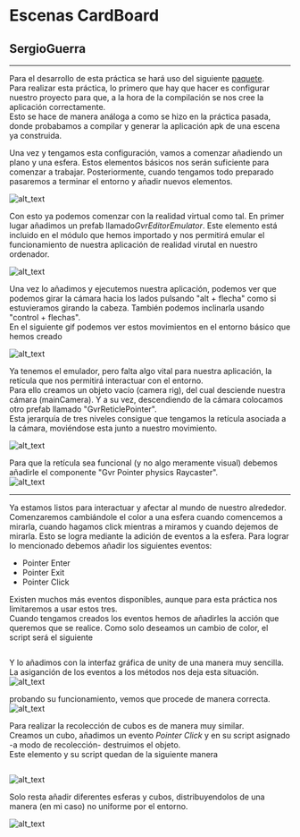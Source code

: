# Escenas CardBoard
## SergioGuerra
---  
Para el desarrollo de esta práctica se hará uso del siguiente [paquete](https://github.com/googlevr/gvr-unity-sdk/releases).  
Para realizar esta práctica, lo primero que hay que hacer es configurar nuestro proyecto para que, a la hora de la compilación se nos cree la aplicación correctamente.  
Esto se hace de manera análoga a como se hizo en la práctica pasada, donde probabamos a compilar y generar la aplicación apk de una escena ya construida.
  
Una vez y tengamos esta configuración, vamos a comenzar añadiendo un plano y una esfera. Estos elementos básicos nos serán suficiente para comenzar a trabajar. 
Posteriormente, cuando tengamos todo preparado pasaremos a terminar el entorno y añadir nuevos elementos.   

![alt_text]()
  
Con esto ya podemos comenzar con la realidad virtual como tal. 
En primer lugar añadimos un prefab llamado*GvrEditorEmulator*. Este elemento está incluido en el módulo que hemos importado y nos permitirá emular el funcionamiento de nuestra aplicación de realidad virutal
en nuestro ordenador.  

![alt_text]()

Una vez lo añadimos y ejecutemos nuestra aplicación, podemos ver que podemos girar la cámara hacia los lados pulsando "alt + flecha" como si estuvieramos girando la cabeza. También podemos inclinarla usando "control + flechas".  
En el siguiente gif podemos ver estos movimientos en el entorno básico que hemos creado
  
![alt_text]()


Ya tenemos el emulador, pero falta algo vital para nuestra aplicación, la retícula que nos permitirá interactuar con el entorno.  
Para ello creamos un objeto vacío (camera rig), del cual desciende nuestra cámara (mainCamera). Y a su vez, descendiendo de la cámara
colocamos otro prefab llamado "GvrReticlePointer".  
Esta jerarquía de tres niveles consigue que tengamos la retícula asociada a la cámara, moviéndose esta junto a nuestro movimiento.  

![alt_text]()  

Para que la retícula sea funcional (y no algo meramente visual) debemos añadirle el componente "Gvr Pointer physics Raycaster".  
![alt_text]()  

---  
Ya estamos listos para interactuar y afectar al mundo de nuestro alrededor.  
Comenzaremos cambiándole el color a una esfera cuando comencemos a mirarla, cuando hagamos click mientras a miramos y cuando dejemos de mirarla. 
Esto se logra mediante la adición de eventos a la esfera. Para lograr lo mencionado debemos añadir los siguientes eventos:

  - Pointer Enter
  - Pointer Exit
  - Pointer Click  
  
Existen muchos más eventos disponibles, aunque para esta práctica nos limitaremos a usar estos tres.  
Cuando tengamos creados los eventos hemos de añadirles la acción que queremos que se realice. Como solo deseamos un cambio de color, el script será el siguiente  
```c#
```  

Y lo añadimos con la interfaz gráfica de unity de una manera muy sencilla. La asiganción de los eventos a los métodos nos deja esta situación.  
![alt_text]()  

probando su funcionamiento, vemos que procede de manera correcta.  
![alt_text]()  
  
   
Para realizar la recolección de cubos es de manera muy similar.  
Creamos un cubo, añadimos un evento *Pointer Click* y en su script asignado -a modo de recolección- destruimos el objeto.  
Este elemento y su script quedan de la siguiente manera  

```c#
```  

![alt_text]()  
  
Solo resta añadir diferentes esferas y cubos, distribuyendolos de una manera (en mi caso) no uniforme por el entorno.  

![alt_text]()
